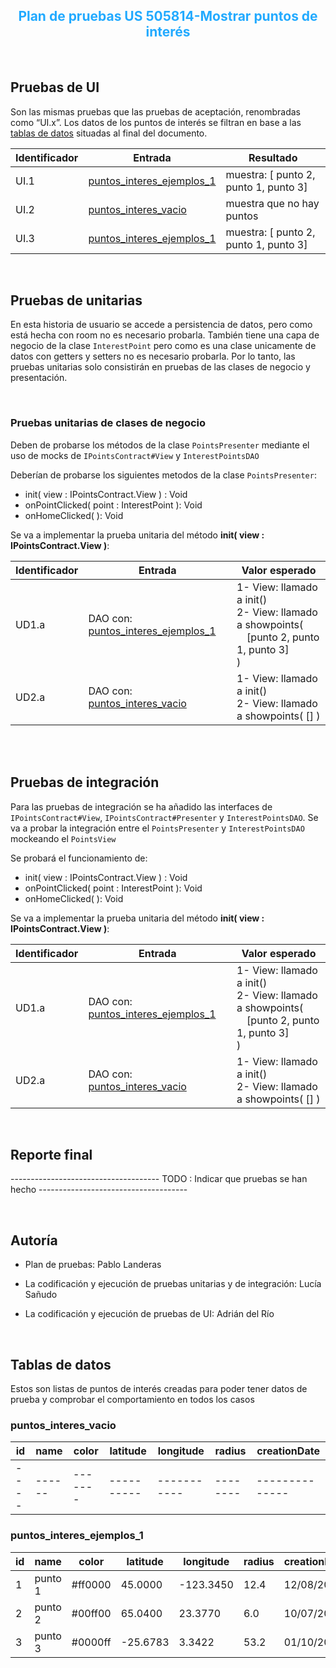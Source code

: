 <h2 style="text-align: center; color:#22aaff">
Plan de pruebas US 505814-Mostrar puntos de interés
</h2>

<br/>

## Pruebas de UI

Son las mismas pruebas que las pruebas de aceptación, renombradas como “UI.x”. Los datos de los puntos de interés se filtran en base a las [tablas de datos](#tablas-de-datos) situadas al final del documento.


| Identificador | Entrada | Resultado |
|---------------|---------|-----------|
| UI.1 | [puntos_interes_ejemplos_1](#puntos_interes_ejemplos_1) | muestra: [ punto 2, punto 1, punto 3] |
| UI.2 | [puntos_interes_vacio](#puntos_interes_vacio) | muestra que no hay puntos | 
| UI.3 | [puntos_interes_ejemplos_1](#puntos_interes_ejemplos_1) | muestra: [ punto 2, punto 1, punto 3] |

<br/>

## Pruebas de unitarias

En esta historia de usuario se accede a persistencia de datos, pero como está hecha con room no es necesario probarla. También tiene una capa de negocio de la clase  `InterestPoint`  pero como es una clase unicamente de datos con getters y setters no es necesario probarla. Por lo tanto, las pruebas unitarias solo consistirán en pruebas de las clases de negocio y presentación.

<br/>

### Pruebas unitarias de clases de negocio

Deben de probarse los métodos de la clase `PointsPresenter` mediante el uso de mocks de `IPointsContract#View` y `InterestPointsDAO`

Deberían de probarse los siguientes metodos de la clase `PointsPresenter`:

- init( view : IPointsContract.View ) : Void
- onPointClicked( point : InterestPoint ): Void
- onHomeClicked( ): Void

Se va a implementar la prueba unitaria del método **init( view : IPointsContract.View )**:

| Identificador | Entrada | Valor esperado |
|---------------|---------|----------------|
| UD1.a | DAO con: [puntos_interes_ejemplos_1](#puntos_interes_ejemplos_1) | 1- View: llamado a init()<br>2- View: llamado a showpoints(<br>&emsp;[punto 2, punto 1, punto 3]<br>) |
| UD2.a | DAO con: [puntos_interes_vacio](#puntos_interes_vacio) | 1- View: llamado a init()<br>2- View: llamado a showpoints( [] ) |

<br/>

<br/>

## Pruebas de integración

Para las pruebas de integración se ha añadido las interfaces de `IPointsContract#View`, `IPointsContract#Presenter` y `InterestPointsDAO`. Se va a probar la integración entre el `PointsPresenter` y `InterestPointsDAO` mockeando el `PointsView`

Se probará el funcionamiento de:

- init( view : IPointsContract.View ) : Void
- onPointClicked( point : InterestPoint ): Void
- onHomeClicked( ): Void

Se va a implementar la prueba unitaria del método **init( view : IPointsContract.View )**:

| Identificador | Entrada | Valor esperado |
|---------------|---------|----------------|
| UD1.a | DAO con: [puntos_interes_ejemplos_1](#puntos_interes_ejemplos_1) | 1- View: llamado a init()<br>2- View: llamado a showpoints(<br>&emsp;[punto 2, punto 1, punto 3]<br>) |
| UD2.a | DAO con: [puntos_interes_vacio](#puntos_interes_vacio) | 1- View: llamado a init()<br>2- View: llamado a showpoints( [] ) |

<br/>

## Reporte final

------------------------------------- TODO : Indicar que pruebas se han hecho -------------------------------------

<br/>

## Autoría

- Plan de pruebas: Pablo Landeras

- La codificación y ejecución de pruebas unitarias y de integración: Lucía Sañudo

- La codificación y ejecución de pruebas de UI: Adrián del Río

<br/>

## Tablas de datos

Estos son listas de puntos de interés creadas para poder tener datos de prueba y comprobar el comportamiento en todos los casos

### puntos_interes_vacio <a id="puntos_interes_vacio">

| id | name | color | latitude | longitude | radius | creationDate |
|----|------|-------|----------|-----------|--------|--------------|
|----|------|-------|----------|-----------|--------|--------------|

### puntos_interes_ejemplos_1 <a id="puntos_interes_ejemplos_1">

| id | name | color | latitude | longitude | radius | creationDate |
|----|------|-------|----------|-----------|--------|--------------|
| 1 | punto 1 | #ff0000 | 45.0000 | -123.3450 | 12.4 | 12/08/2024 |
| 2 | punto 2 | #00ff00 | 65.0400 | 23.3770 | 6.0 | 10/07/2024 |
| 3 | punto 3 | #0000ff | -25.6783 | 3.3422 | 53.2 | 01/10/2024 |


